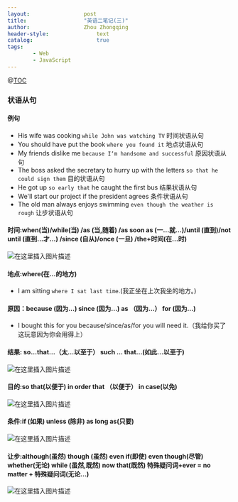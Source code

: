 ```yaml
---
layout:					post
title:					"英语二笔记(三)"
author:					Zhou Zhongqing
header-style:				text
catalog:					true
tags:
		- Web
		- JavaScript
---
```

@[TOC](目录)
### 状语从句
#### 例句
- His wife was cooking `while John was watching TV`  时间状语从句
- You should have put the book `where you found it` 地点状语从句
- My friends dislike me `because I‘m handsome and successful` 原因状语从句
- The boss asked the secretary to hurry up with the letters `so that he could sign them` 目的状语从句
- He got up `so early that` he caught the first bus 结果状语从句
- We'll start our project if the president agrees 条件状语从句
- The old man always enjoys swimming `even though the weather is rough` 让步状语从句

#### 时间:when(当)/while(当) /as (当,随着) /as soon as (一...就...)/until (直到)/not until (直到...才...) /since (自从)/once (一旦) /the+时间(在...时)
![在这里插入图片描述](https://i-blog.csdnimg.cn/blog_migrate/f7f1368244c8500cc3c02f208aff1ab6.png)
#### 地点:where(在...的地方)
- I am sitting `where I sat last time`.(我正坐在上次我坐的地方。)
#### 原因：because (因为...) since (因为...) as （因为...） for (因为...)
- I bought this for you because/since/as/for you will need it.（我给你买了这玩意因为你会用得上）
#### 结果: so...that...（太...以至于） such ... that...(如此...以至于)
![在这里插入图片描述](https://i-blog.csdnimg.cn/blog_migrate/95217c680be99cf6bbb528183b643b83.png)
#### 目的:so that(以便于) in order that （以便于） in case(以免)
![在这里插入图片描述](https://i-blog.csdnimg.cn/blog_migrate/45dbb376637c885dc5d55fac5c394e9f.png)
#### 条件:if (如果) unless (除非) as long as(只要)
![在这里插入图片描述](https://i-blog.csdnimg.cn/blog_migrate/7283593a458b5139fcd477f31e24b78e.png)
#### 让步:although(虽然) though (虽然) even if(即使) even though(尽管) whether(无论) while (虽然,既然) now that(既然) 特殊疑问词+ever = no matter + 特殊疑问词(无论...)
![在这里插入图片描述](https://i-blog.csdnimg.cn/blog_migrate/a73f9459a332926be651e25a0244f138.png)
 
































































































































































